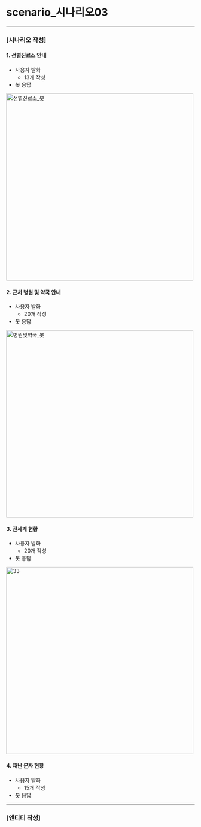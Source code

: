 # scenario_시나리오03
-------------
### [시나리오 작성]
#### 1. 선별진료소 안내
+ 사용자 발화
  + 13개 작성
+ 봇 응답
<img width="500" alt="선별진료소_봇" src="https://user-images.githubusercontent.com/71917474/99243807-876eba00-2844-11eb-8a63-99348702bbcc.PNG">

#### 2. 근처 병원 및 약국 안내
+ 사용자 발화
  + 20개 작성
+ 봇 응답
<img width="500" alt="병원및약국_봇" src="https://user-images.githubusercontent.com/71917474/99244576-9a35be80-2845-11eb-8e2a-ebe2a2147523.PNG">

#### 3. 전세계 현황
+ 사용자 발화
  + 20개 작성
+ 봇 응답
<img width="500" alt="33" src="https://user-images.githubusercontent.com/71917474/99245160-7c1c8e00-2846-11eb-9b6a-f2a31b997c4c.PNG">

#### 4. 재난 문자 현황
+ 사용자 발화
  + 15개 작성
+ 봇 응답

--------------------------
### [엔티티 작성]
